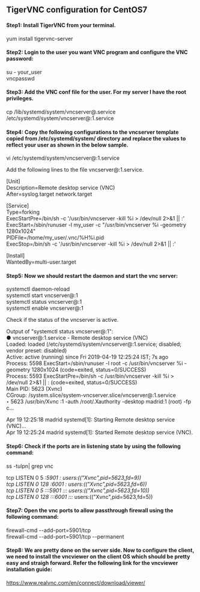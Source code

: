 ## TigerVNC configuration for CentOS7

#### Step1: Install TigerVNC from your terminal.
yum install tigervnc-server

#### Step2: Login to the user you want VNC program and configure the VNC password:
su - your_user<br/>
vncpasswd

#### Step3: Add the VNC conf file for the user. For my server I have the root privileges.
cp /lib/systemd/system/vncserver@.service  /etc/systemd/system/vncserver@:1.service

#### Step4: Copy the following configurations to the vncserver template copied from /etc/systemd/system/ directory and replace the values to reflect your user as shown in the below sample.
vi /etc/systemd/system/vncserver@\:1.service

Add the following lines to the file vncserver@:1.service.<br/>

[Unit]<br/>
Description=Remote desktop service (VNC)<br/>
After=syslog.target network.target<br/>

[Service]<br/>
Type=forking<br/>
ExecStartPre=/bin/sh -c '/usr/bin/vncserver -kill %i > /dev/null 2>&1 || :'<br/>
ExecStart=/sbin/runuser -l my_user -c "/usr/bin/vncserver %i -geometry 1280x1024"<br/>
PIDFile=/home/my_user/.vnc/%H%i.pid<br/>
ExecStop=/bin/sh -c '/usr/bin/vncserver -kill %i > /dev/null 2>&1 || :'<br/>

[Install]<br/>
WantedBy=multi-user.target<br/>

#### Step5: Now we should restart the daemon and start the vnc server:

systemctl daemon-reload<br/>
systemctl start vncserver@:1<br/>
systemctl status vncserver@:1<br/>
systemctl enable vncserver@:1<br/>

Check if the status of the vncserver is active.

Output of "systemctl status vncserver@:1":<br/>
● vncserver@:1.service - Remote desktop service (VNC)<br/>
   Loaded: loaded (/etc/systemd/system/vncserver@:1.service; disabled; vendor preset: disabled)<br/>
   Active: active (running) since Fri 2019-04-19 12:25:24 IST; 7s ago<br/>
  Process: 5598 ExecStart=/sbin/runuser -l root -c /usr/bin/vncserver %i -geometry 1280x1024 (code=exited, status=0/SUCCESS)<br/>
  Process: 5593 ExecStartPre=/bin/sh -c /usr/bin/vncserver -kill %i > /dev/null 2>&1 || : (code=exited, status=0/SUCCESS)<br/>
 Main PID: 5623 (Xvnc)<br/>
   CGroup: /system.slice/system-vncserver.slice/vncserver@:1.service<br/>
           ‣ 5623 /usr/bin/Xvnc :1 -auth /root/.Xauthority -desktop madrid:1 (root) -fp c...<br/>

Apr 19 12:25:18 madrid systemd[1]: Starting Remote desktop service (VNC)...<br/>
Apr 19 12:25:24 madrid systemd[1]: Started Remote desktop service (VNC).<br/>


#### Step6: Check if the ports are in listening state by using the following command:
ss -tulpn| grep vnc<br/>

tcp    LISTEN     0      5         *:5901                  *:*                   users:(("Xvnc",pid=5623,fd=9))<br/>
tcp    LISTEN     0      128       *:6001                  *:*                   users:(("Xvnc",pid=5623,fd=6))<br/>
tcp    LISTEN     0      5        :::5901                 :::*                   users:(("Xvnc",pid=5623,fd=10))<br/>
tcp    LISTEN     0      128      :::6001                 :::*                   users:(("Xvnc",pid=5623,fd=5))<br/>

#### Step7: Open the vnc ports to allow passthrough firewall using the following command:
firewall-cmd --add-port=5901/tcp<br/>
firewall-cmd --add-port=5901/tcp --permanent<br/>

#### Step8: We are pretty done on the server side. Now to configure the client, we need to install the vncviewer on the client OS which should be pretty easy and straigh forward. Refer the following link for the vncviewer installation guide:
https://www.realvnc.com/en/connect/download/viewer/

